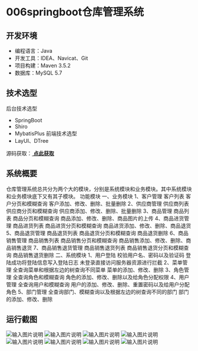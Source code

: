 # 006springboot仓库管理系统

## 开发环境
* 编程语言：Java
* 开发工具：IDEA、Navicat、Git
* 项目构建：Maven 3.5.2
* 数据库：MySQL 5.7

## 技术选型
后台技术选型
* SpringBoot
* Shiro
* MybatisPlus
前端技术选型
* LayUI、DTree

源码获取：[ **点此获取** ](http://www.shuyue.fun/index.php?type=productinfo&id=155)

## 系统概要
仓库管理系统总共分为两个大的模块，分别是系统模块和业务模块。其中系统模块和业务模块底下又有其子模块。
 功能模块
 一、业务模块
 1、客户管理
 客户列表
 客户分页和模糊查询
 客户添加、修改、删除、批量删除
 2、供应商管理
 供应商列表
 供应商分页和模糊查询
 供应商添加、修改、删除、批量删除
 3、商品管理
 商品列表
 商品分页和模糊查询
 商品添加、修改、删除、商品图片的上传
 4、商品进货管理
 商品进货列表
 商品进货分页和模糊查询
 商品进货添加、修改、删除、商品退货
 5、商品退货管理
 商品退货列表
 商品退货分页和模糊查询
 商品退货删除
 6、商品销售管理
 商品销售列表
 商品销售分页和模糊查询
 商品销售添加、修改、删除、商品销售退货
 7、商品销售退货管理
 商品销售退货列表
 商品销售退货分页和模糊查询
 商品销售退货删除
 二、系统模块
 1、用户登陆
 校验用户名、密码以及验证码
 登陆成功将登陆信息写入登陆日志
 未登录直接访问服务器资源进行拦截
 2、菜单管理
 全查询菜单和根据左边的树查询不同菜单
 菜单的添加、修改、删除
 3、角色管理
 全查询角色和模糊查询
 角色的添加、修改、删除以及给角色分配权限
 4、用户管理
 全查询用户和模糊查询
 用户的添加、修改、删除、重置密码以及给用户分配角色
 5、部门管理
 全查询部门、模糊查询以及根据左边的树查询不同的部门
 部门的添加、修改、删除

## 运行截图
![输入图片说明](https://images.gitee.com/uploads/images/2021/0319/122915_54fc6d9e_863230.png "屏幕截图.png")
![输入图片说明](https://images.gitee.com/uploads/images/2021/0319/122922_cf97e1c3_863230.png "屏幕截图.png")
![输入图片说明](https://images.gitee.com/uploads/images/2021/0319/122930_e4fe6845_863230.png "屏幕截图.png")
![输入图片说明](https://images.gitee.com/uploads/images/2021/0319/122951_a759a430_863230.png "屏幕截图.png")
![输入图片说明](https://images.gitee.com/uploads/images/2021/0319/122958_7ced29af_863230.png "屏幕截图.png")
![输入图片说明](https://images.gitee.com/uploads/images/2021/0319/123005_8840a8c3_863230.png "屏幕截图.png")
![输入图片说明](https://images.gitee.com/uploads/images/2021/0319/123013_a3b11f2f_863230.png "屏幕截图.png")
![输入图片说明](https://images.gitee.com/uploads/images/2021/0319/123021_182e3382_863230.png "屏幕截图.png")

